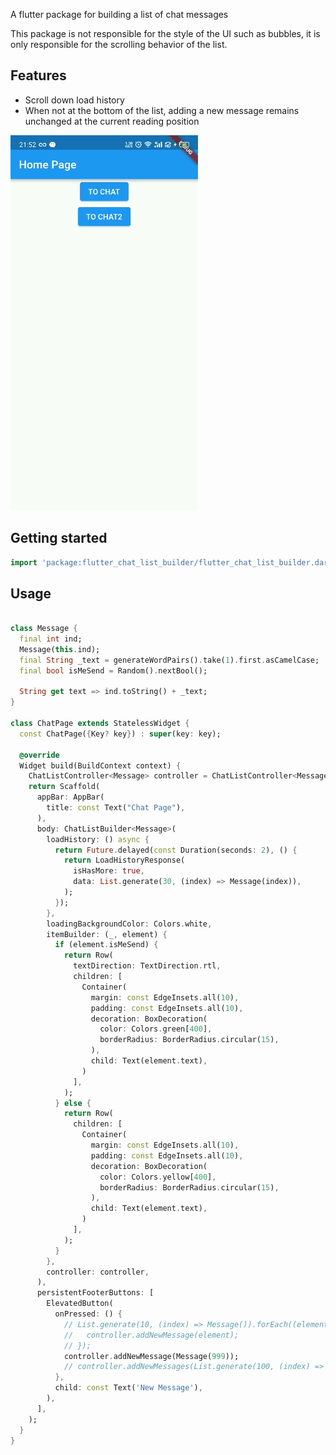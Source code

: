 A flutter package for building a list of chat messages

This package is not responsible for the style of the UI such as bubbles, it is only responsible for the scrolling behavior of the list.

## Features

- Scroll down load history
- When not at the bottom of the list, adding a new message remains unchanged at the current reading position


![chat_list_load](https://github.com/GuangAD/flutter_chat_list_builder/blob/main/screen/chat_list.gif?raw=true)

## Getting started


```dart
import 'package:flutter_chat_list_builder/flutter_chat_list_builder.dart';
```

## Usage


```dart

class Message {
  final int ind;
  Message(this.ind);
  final String _text = generateWordPairs().take(1).first.asCamelCase;
  final bool isMeSend = Random().nextBool();

  String get text => ind.toString() + _text;
}

class ChatPage extends StatelessWidget {
  const ChatPage({Key? key}) : super(key: key);

  @override
  Widget build(BuildContext context) {
    ChatListController<Message> controller = ChatListController<Message>();
    return Scaffold(
      appBar: AppBar(
        title: const Text("Chat Page"),
      ),
      body: ChatListBuilder<Message>(
        loadHistory: () async {
          return Future.delayed(const Duration(seconds: 2), () {
            return LoadHistoryResponse(
              isHasMore: true,
              data: List.generate(30, (index) => Message(index)),
            );
          });
        },
        loadingBackgroundColor: Colors.white,
        itemBuilder: (_, element) {
          if (element.isMeSend) {
            return Row(
              textDirection: TextDirection.rtl,
              children: [
                Container(
                  margin: const EdgeInsets.all(10),
                  padding: const EdgeInsets.all(10),
                  decoration: BoxDecoration(
                    color: Colors.green[400],
                    borderRadius: BorderRadius.circular(15),
                  ),
                  child: Text(element.text),
                )
              ],
            );
          } else {
            return Row(
              children: [
                Container(
                  margin: const EdgeInsets.all(10),
                  padding: const EdgeInsets.all(10),
                  decoration: BoxDecoration(
                    color: Colors.yellow[400],
                    borderRadius: BorderRadius.circular(15),
                  ),
                  child: Text(element.text),
                )
              ],
            );
          }
        },
        controller: controller,
      ),
      persistentFooterButtons: [
        ElevatedButton(
          onPressed: () {
            // List.generate(10, (index) => Message()).forEach((element) {
            //   controller.addNewMessage(element);
            // });
            controller.addNewMessage(Message(999));
            // controller.addNewMessages(List.generate(100, (index) => Message()));
          },
          child: const Text('New Message'),
        ),
      ],
    );
  }
}
```


